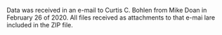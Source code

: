 Data was received in an e-mail to Curtis C. Bohlen from Mike Doan in February 26 of 2020. 
All files received as attachments to that e-mai lare included in the ZIP file.